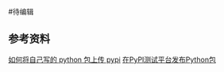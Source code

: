 #待编辑 


## 参考资料
[如何将自己写的 python 包上传 pypi](https://zhuanlan.zhihu.com/p/61174349)
[在PyPI测试平台发布Python包](https://zhuanlan.zhihu.com/p/57211755)